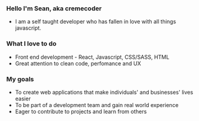 ### Hello I'm Sean, aka cremecoder

- I am a self taught developer who has fallen in love with all things javascript.

### What I love to do 

- Front end development - React, Javascript, CSS/SASS, HTML
- Great attention to clean code, perfomance and UX 

### My goals

- To create web applications that make individuals' and businesses' lives easier
- To be part of a development team and gain real world experience
- Eager to contribute to projects and learn from others

